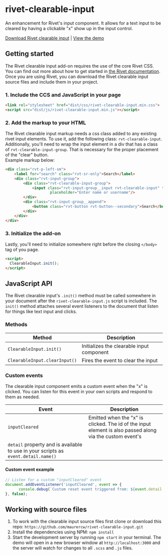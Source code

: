 # rivet-clearable-input
An enhancement for Rivet's input component.  It allows for a text input to be cleared by having a clickable "x" show up in the input control.

[Download Rivet clearable input](https://github.com/maurercw/rivet-clearable-input/archive/master.zip) | [View the demo](https://maurercw.github.io/rivet-clearable-input/)

## Getting started
The Rivet clearable input add-on requires the use of the core Rivet CSS. You can find out more about how to get started 
in [the Rivet documentation](https://rivet.iu.edu/components/). Once you are using Rivet, you can download the Rivet 
clearable input source files and include them in your project.

### 1. Include the CCS and JavaScript in your page
```html
<link rel="stylesheet" href="dist/css/rivet-clearable-input.min.css">
<script src="dist/js/rivet-clearable-input.min.js"></script>
```

### 2. Add the markup to your HTML
The Rivet clearable input markup needs a css class added to any existing rivet input elements. To use it, add the following 
class: `rvt-clearable-input`.  Additionally, you'll need to wrap the input element in a div that has a class of 
`rvt-clearable-input-group`.  That is necessary for the proper placement of the "clear" button.  
Example markup below:
```html
<div class="rvt-p-left-sm">
    <label for="search" class="rvt-sr-only">Search</label>
    <div class="rvt-input-group">
        <div class="rvt-clearable-input-group">
            <input class="rvt-input-group__input rvt-clearable-input" type="text" id="search" 
                    placeholder="Enter name or username"/>
        </div>
        <div class="rvt-input-group__append">
            <button class="rvt-button rvt-button--secondary">Search</button>
        </div>
    </div>
</div>
```

### 3. Initialize the add-on
Lastly, you'll need to initialize somewhere right before the closing `</body>` tag of you page.

```html
<script>
  ClearableInput.init();
</script>
```

## JavaScript API
The Rivet clearable input's `.init()` method must be called somewhere in your document after the `rivet-clearable-input.js` 
script is included. The `init()` method attaches several event listeners to the document that listen for things like 
text input and clicks.

### Methods

| Method| Description|
|--------------------------------------|-------------------------------------------------------------------------------------------------------------------------------------------------------------------|
| `ClearableInput.init()` | Initializes the clearable input component |
| `ClearableInput.clearInput()` | Fires the event to clear the input |

### Custom events
The clearable input component emits a custom event when the "x" is clicked. You can listen for this event in your own 
scripts and respond to them as needed.

|Event|Description|
|----|------|
|`inputCleared`|Emitted when the "x" is clicked. The id of the input element is also passed along via the custom event's 
`detail` property and is available to use in your scripts as `event.detail.name()`|

#### Custom event example
```js
// Listen for a custom "inputCleared" event
document.addEventListener('inputCleared', event => {
      console.debug(`Custom reset event triggered from: ${event.detail.name()}`);
}, false);
```

## Working with source files
1. To work with the clearable input source files first clone or download this repo: `https://github.com/maurercw/rivet-clearable-input.git`
1. Install the dependencies using NPM: `npm install`
1. Start the development server by running `npm start` in your terminal. The demo will open in a new browser window at 
`http://localhost:3000` and the server will watch for changes to all `.scss` and `.js` files.
